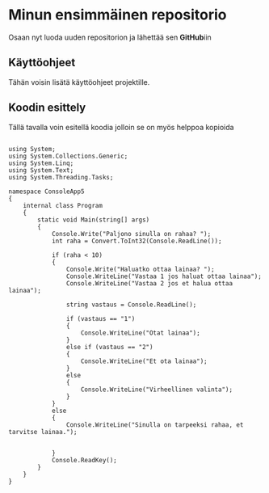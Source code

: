 # Minun ensimmäinen repositorio
Osaan nyt luoda uuden repositorion ja lähettää sen **GitHub**iin

## Käyttöohjeet
Tähän voisin lisätä käyttöohjeet projektille.

## Koodin esittely
Tällä tavalla voin esitellä koodia jolloin se on myös helppoa kopioida
```

using System;
using System.Collections.Generic;
using System.Linq;
using System.Text;
using System.Threading.Tasks;

namespace ConsoleApp5
{
    internal class Program
    {
        static void Main(string[] args)
        {
            Console.Write("Paljono sinulla on rahaa? ");
            int raha = Convert.ToInt32(Console.ReadLine());

            if (raha < 10)
            {
                Console.Write("Haluatko ottaa lainaa? ");
                Console.WriteLine("Vastaa 1 jos haluat ottaa lainaa");
                Console.WriteLine("Vastaa 2 jos et halua ottaa lainaa");

                string vastaus = Console.ReadLine();

                if (vastaus == "1")
                {
                    Console.WriteLine("Otat lainaa");
                }
                else if (vastaus == "2")
                {
                    Console.WriteLine("Et ota lainaa");
                }
                else
                {
                    Console.WriteLine("Virheellinen valinta");
                }
            }
            else
            {
                Console.WriteLine("Sinulla on tarpeeksi rahaa, et tarvitse lainaa.");
                

            }
            Console.ReadKey();
        }  
    }
}

    




```


